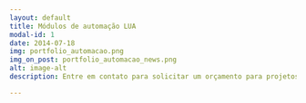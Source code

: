 ```yaml
---
layout: default
title: Módulos de automação LUA
modal-id: 1
date: 2014-07-18
img: portfolio_automacao.png
img_on_post: portfolio_automacao_news.png
alt: image-alt
description: Entre em contato para solicitar um orçamento para projetos de automação.

---
```

